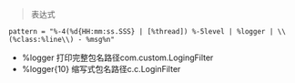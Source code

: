 > 表达式
```
pattern = "%-4(%d{HH:mm:ss.SSS} | [%thread]) %-5level | %logger | \\(%class:%line\\) - %msg%n"
```
* %logger 打印完整包名路径com.custom.LogingFilter
* %logger{10} 缩写式包名路径c.c.LoginFilter
